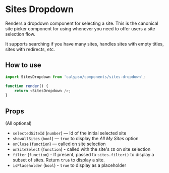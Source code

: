 # Sites Dropdown

Renders a dropdown component for selecting a site. This is the canonical site picker component for using whenever you need to offer users a site selection flow.

It supports searching if you have many sites, handles sites with empty titles, sites with redirects, etc.

## How to use

```js
import SitesDropdown from 'calypso/components/sites-dropdown';

function render() {
	return <SitesDropdown />;
}
```

## Props

(All optional)

- `selectedSiteId` (`number`) — Id of the initial selected site
- `showAllSites` (`bool`) — `true` to display the _All My Sites_ option
- `onClose` (`function`) — called on site selection
- `onSiteSelect` (`function`) - called with the site's `ID` on site selection
- `filter` (`function`) - If present, passed to `sites.filter()` to display a subset of sites. Return `true` to display a site.
- `isPlaceholder` (`bool`) - `true` to display as a placeholder

